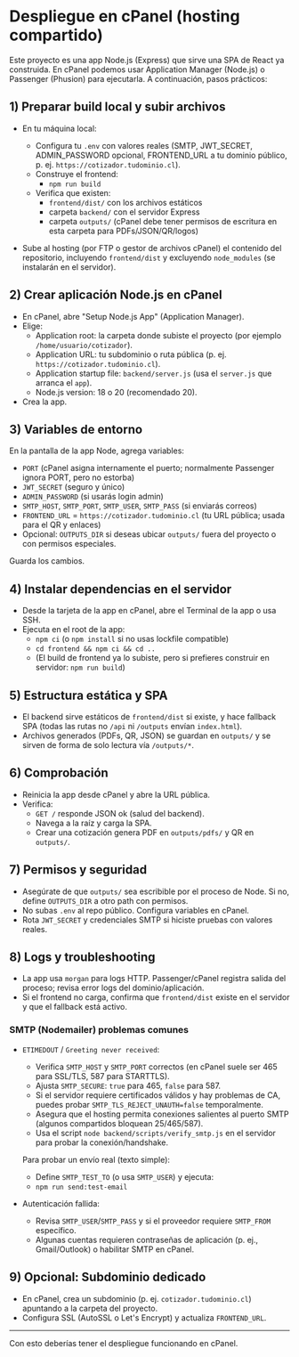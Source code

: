 # Despliegue en cPanel (hosting compartido)

Este proyecto es una app Node.js (Express) que sirve una SPA de React ya construida. En cPanel podemos usar Application Manager (Node.js) o Passenger (Phusion) para ejecutarla. A continuación, pasos prácticos:

## 1) Preparar build local y subir archivos

- En tu máquina local:
  - Configura tu `.env` con valores reales (SMTP, JWT_SECRET, ADMIN_PASSWORD opcional, FRONTEND_URL a tu dominio público, p. ej. `https://cotizador.tudominio.cl`).
  - Construye el frontend:
    - `npm run build`
  - Verifica que existen:
    - `frontend/dist/` con los archivos estáticos
    - carpeta `backend/` con el servidor Express
    - carpeta `outputs/` (cPanel debe tener permisos de escritura en esta carpeta para PDFs/JSON/QR/logos)

- Sube al hosting (por FTP o gestor de archivos cPanel) el contenido del repositorio, incluyendo `frontend/dist` y excluyendo `node_modules` (se instalarán en el servidor).

## 2) Crear aplicación Node.js en cPanel

- En cPanel, abre "Setup Node.js App" (Application Manager).
- Elige:
  - Application root: la carpeta donde subiste el proyecto (por ejemplo `/home/usuario/cotizador`).
  - Application URL: tu subdominio o ruta pública (p. ej. `https://cotizador.tudominio.cl`).
  - Application startup file: `backend/server.js` (usa el `server.js` que arranca el `app`).
  - Node.js version: 18 o 20 (recomendado 20).
- Crea la app.

## 3) Variables de entorno

En la pantalla de la app Node, agrega variables:
- `PORT` (cPanel asigna internamente el puerto; normalmente Passenger ignora PORT, pero no estorba)
- `JWT_SECRET` (seguro y único)
- `ADMIN_PASSWORD` (si usarás login admin)
- `SMTP_HOST`, `SMTP_PORT`, `SMTP_USER`, `SMTP_PASS` (si enviarás correos)
- `FRONTEND_URL` = `https://cotizador.tudominio.cl` (tu URL pública; usada para el QR y enlaces)
- Opcional: `OUTPUTS_DIR` si deseas ubicar `outputs/` fuera del proyecto o con permisos especiales.

Guarda los cambios.

## 4) Instalar dependencias en el servidor

- Desde la tarjeta de la app en cPanel, abre el Terminal de la app o usa SSH.
- Ejecuta en el root de la app:
  - `npm ci` (o `npm install` si no usas lockfile compatible)
  - `cd frontend && npm ci && cd ..`
  - (El build de frontend ya lo subiste, pero si prefieres construir en servidor: `npm run build`)

## 5) Estructura estática y SPA

- El backend sirve estáticos de `frontend/dist` si existe, y hace fallback SPA (todas las rutas no `/api` ni `/outputs` envían `index.html`).
- Archivos generados (PDFs, QR, JSON) se guardan en `outputs/` y se sirven de forma de solo lectura vía `/outputs/*`.

## 6) Comprobación

- Reinicia la app desde cPanel y abre la URL pública.
- Verifica:
  - `GET /` responde JSON ok (salud del backend).
  - Navega a la raíz y carga la SPA.
  - Crear una cotización genera PDF en `outputs/pdfs/` y QR en `outputs/`.

## 7) Permisos y seguridad

- Asegúrate de que `outputs/` sea escribible por el proceso de Node. Si no, define `OUTPUTS_DIR` a otro path con permisos.
- No subas `.env` al repo público. Configura variables en cPanel.
- Rota `JWT_SECRET` y credenciales SMTP si hiciste pruebas con valores reales.

## 8) Logs y troubleshooting

- La app usa `morgan` para logs HTTP. Passenger/cPanel registra salida del proceso; revisa error logs del dominio/aplicación.
- Si el frontend no carga, confirma que `frontend/dist` existe en el servidor y que el fallback está activo.

### SMTP (Nodemailer) problemas comunes

- `ETIMEDOUT` / `Greeting never received`:
  - Verifica `SMTP_HOST` y `SMTP_PORT` correctos (en cPanel suele ser 465 para SSL/TLS, 587 para STARTTLS).
  - Ajusta `SMTP_SECURE`: `true` para 465, `false` para 587.
  - Si el servidor requiere certificados válidos y hay problemas de CA, puedes probar `SMTP_TLS_REJECT_UNAUTH=false` temporalmente.
  - Asegura que el hosting permita conexiones salientes al puerto SMTP (algunos compartidos bloquean 25/465/587).
  - Usa el script `node backend/scripts/verify_smtp.js` en el servidor para probar la conexión/handshake.

  Para probar un envío real (texto simple):

  - Define `SMTP_TEST_TO` (o usa `SMTP_USER`) y ejecuta:
  - `npm run send:test-email`

- Autenticación fallida:
  - Revisa `SMTP_USER`/`SMTP_PASS` y si el proveedor requiere `SMTP_FROM` específico.
  - Algunas cuentas requieren contraseñas de aplicación (p. ej., Gmail/Outlook) o habilitar SMTP en cPanel.

## 9) Opcional: Subdominio dedicado

- En cPanel, crea un subdominio (p. ej. `cotizador.tudominio.cl`) apuntando a la carpeta del proyecto.
- Configura SSL (AutoSSL o Let's Encrypt) y actualiza `FRONTEND_URL`.

---

Con esto deberías tener el despliegue funcionando en cPanel.
